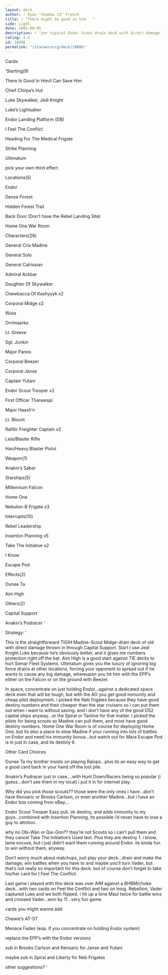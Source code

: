 ```yaml
---
layout: deck
author: ! Ryan "Shadow 13" French
title: ! "There might be good in him   "
side: Light
date: 2001-08-05
description: ! "yer typical Endor Scout drain deck with direct damage thrown in.  one of my favorites to play..."
rating: 4.5
id: 18086
permalink: "/starwarsccg/deck/18086"
---
```

Cards: 

'Starting(9)

There Is Good In Him/I Can Save Him

Chief Chirpa’s Hut

Luke Skywalker, Jedi Knight

Luke’s Lightsaber

Endor Landing Platform (DB)

I Feel The Conflict

Heading For The Medical Frigate

Strike Planning

Ultimatum

pick your own third effect


Locations(5)

Endor

Dense Forest

Hidden Forest Trail

Back Door  (Don’t have the Rebel Landing Site)

Home One War Room


Characters(26)

General Crix Madine

General Solo

General Calrissian

Admiral Ackbar

Daughter Of Skywalker

Chewbacca Of Kashyyyk x2

Corporal Midge x2

Wuta

Orrimaarko

Lt. Greeve

Sgt. Junkin

Major Panno

Corporal Beezer

Corporal Janse

Captain Yutani

Endor Scout Trooper x2

First Officer Thaneespi

Major Haash’n

Lt. Blount

Ralltiir Freighter Captain x2

Leia/Blaster Rifle

Han/Heavy Blaster Pistol


Weapon(1)

Anakin’s Saber


Starships(5)

Millennium Falcon

Home One

Nebulon-B Frigate x3


Interrupts(10)

Rebel Leadership

Insertion Planning x5

Take The Initiative x2

I Know

Escape Pod


Effects(2)

Ounee Ta

Aim High


Others(2)

Capital Support

Anakin’s Podracer '

Strategy: '

This is the straightforward TIGIH Madine-Scout Midge-drain deck of old with direct damage thrown in through Capital Support.  Start I use Jedi Knight Luke because he’s obviously better, and it gives me numbers protection right off the bat.  Aim High is a good start against TIE decks to hurt Sienar Fleet Systems.  Ultimatum gives you the luxury of ignoring big force drains at other locations, forcing your opponent to spread out if he wants to cause any big damage, whereupon you hit him with the EPP’s either on the Falcon or on the ground with Beezer.


In space, concentrate on just holding Endor...against a dedicated space deck even that will be tough, but with the AO you get good immunity and cheap pilot deployment.  i picked the Neb frigates because they have good destiny numbers and their cheaper than the star cruisers so i can put them out when i want to without saving.  and i don’t have any of the good DS2 capital ships anyway...or the Spiral or Tantive for that matter.  i picked the pilots for being scouts so Madine can pull them, and most have good destiny numbers.  Home One War Room is of course for deploying Home One, but its also a place to stow Madine if your running into lots of battles on Endor and need his immunity bonus...but watch out for Mara  Escape Pod is in just in case, and its destiny 6.


Other Card Choices

Ounee Ta my brother insists on playing Ralops...plus its an easy way to get a good card back in your hand off the lost pile.


Anakin’s Podracer just in case....with Hunt Down/Racers being so popular (i guess...don’t see them in my local) i put it in for internet play.


Why did you pick those scouts??  those were the only ones i have...don’t have Kensaric or Brooks Carlson, or even another Madine...but i have an Endor box coming from eBay...


Endor Scout Trooper Easy pull, ok destiny, and adds immunity to my guys...combined with Insertion Planning, its possible i’d never have to lose a guy to attrition.


why no Obi-Wan or Qui-Gon?? they’re not Scouts so i can’t pull them and they cancel Take The Initiative’s Used text.  Plus they are destiny 1.  i know, lame excuse, but i just didn’t want them running around Endor.  its kinda fun to win without them, anyway.


Don’t worry much about matchups, just play your deck...drain and make the damage, win battles when you have to and maybe you’ll turn Vader, but that’s not really so important for this deck.  but of course don’t forget to take his/her card for I Feel The Conflict.


Last game i played with this deck was over AIM against a BHBM/choke deck...with two cards on Feel the Conflict and two on Insig. Rebellion, Vader captured Luke and we both flipped.  i hit up a lone Maul twice for battle wins and crossed Vader...won by 11...very fun game.


cards you might wanna add

Chewie’s AT-ST

Menace Fades (esp. if you concentrate on holding Endor system)

replace the EPP’s with the Endor versions

sub in Brooks Carlson and Kensaric for Janse and Yutani

maybe sub in Spiral and Liberty for Neb Frigates

other suggestions? '
